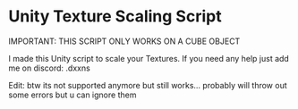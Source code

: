 # Unity Texture Scaling Script

IMPORTANT: THIS SCRIPT ONLY WORKS ON A CUBE OBJECT



I made this Unity script to scale your Textures.
If you need any help just add me on discord: .dxxns


Edit: btw its not supported anymore but still works... probably will throw out some errors but u can ignore them
